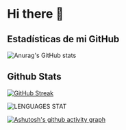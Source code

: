 # Hi there 👋

<!--
**Alan250812GPR/Alan250812GPR** is a ✨ _special_ ✨ repository because its `README.md` (this file) appears on your GitHub profile.

Here are some ideas to get you started:

- 🔭 I’m currently working on ...Oleofinos Web Developer and SmartRaccoon CIO
- 🌱 I’m currently learning PHP and C#
- 👯 I’m looking to collaborate on Microsoft maybe
- 💬 Ask me about ... my carrer
- ⚡ Fun fact: ... i'm don't sleep
-->

## Estadísticas de mi GitHub
![Anurag's GitHub stats](https://github-readme-stats.vercel.app/api?username=Alan250812GPR&show_icons=true&theme=merko)

## Github Stats 

[![GitHub Streak](https://streak-stats.demolab.com?user=Alan250812GPR&theme=taiga&hide_border=true&short_numbers=true&date_format=j%20M%5B%20Y%5D&mode=weekly)](https://git.io/streak-stats)

![LENGUAGES STAT]( https://github-readme-stats.vercel.app/api/top-langs?username=Alan250812GPR&theme=dark&show_icons=true&locale=en&layout=compact )

[![Ashutosh's github activity graph](https://github-readme-activity-graph.vercel.app/graph?username=Alan250812GPR)](https://github.com/Alan250812GPR/github-readme-activity-graph)

